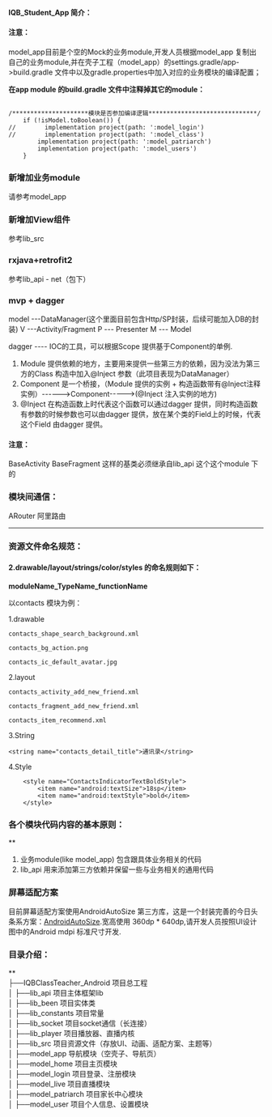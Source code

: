 #### **IQB_Student_App 简介：**

#### **注意：**
model_app目前是个空的Mock的业务module,开发人员根据model_app 复制出自己的业务module,并在壳子工程（model_app）的settings.gradle/app->build.gradle 文件中以及gradle.properties中加入对应的业务模块的编译配置；


**在app module 的build.gradle 文件中注释掉其它的module：**
```

/*********************模块是否参加编译逻辑******************************/
    if (!isModel.toBoolean()) {
//        implementation project(path: ':model_login')
//        implementation project(path: ':model_class')
        implementation project(path: ':model_patriarch')
        implementation project(path: ':model_users')
    }

```


### 新增加业务module
请参考model_app 

### 新增加View组件
参考lib_src

### rxjava+retrofit2
参考lib_api - net（包下）

### mvp + dagger
model ---DataManager(这个里面目前包含Http/SP封装，后续可能加入DB的封装)
V ---Activity/Fragment
P --- Presenter
M --- Model

dagger ---- IOC的工具，可以根据Scope 提供基于Component的单例.
1. Module 提供依赖的地方，主要用来提供一些第三方的依赖，因为没法为第三方的Class 构造中加入@Inject 参数（此项目表现为DataManager）
2. Component 是一个桥接，（Module 提供的实例 + 构造函数带有@Inject注释实例）------>Component----->(@Inject 注入实例的地方)
4. @Inject 在构造函数上时代表这个函数可以通过dagger 提供，同时构造函数有参数的时候参数也可以由dagger 提供，放在某个类的Field上的时候，代表这个Field 由dagger 提供。


#### 注意：
BaseActivity BaseFragment 这样的基类必须继承自lib_api 这个这个module 下的

### 模块间通信：
ARouter 阿里路由
************************************************************


### 资源文件命名规范：


#### 2.drawable/layout/strings/color/styles 的命名规则如下：

  **moduleName_TypeName_functionName**

  以contacts 模块为例：

  1.drawable

  ~~~
  contacts_shape_search_background.xml

  contacts_bg_action.png

  contacts_ic_default_avatar.jpg
  ~~~

  2.layout
  ~~~
  contacts_activity_add_new_friend.xml

  contacts_fragment_add_new_friend.xml

  contacts_item_recommend.xml
  ~~~

  3.String
  ~~~
 <string name="contacts_detail_title">通讯录</string>
  ~~~

  4.Style
  ~~~
      <style name="ContactsIndicatorTextBoldStyle">
          <item name="android:textSize">18sp</item>
          <item name="android:textStyle">bold</item>
      </style>
  ~~~



### 各个模块代码内容的基本原则：
**
1. 业务module(like model_app) 包含跟具体业务相关的代码
2. lib_api 用来添加第三方依赖并保留一些与业务相关的通用代码


### 屏幕适配方案
目前屏幕适配方案使用AndroidAutoSize 第三方库，这是一个封装完善的今日头条系方案：[AndroidAutoSize](https://github.com/JessYanCoding/AndroidAutoSize).宽高使用 360dp * 640dp,请开发人员按照UI设计图中的Android mdpi 标准尺寸开发.

### 目录介绍：
**  
├──IQBClassTeacher_Android                      项目总工程  
│   ├──lib_api                                 项目主体框架lib  
│   ├──lib_been                                项目实体类  
│   ├──lib_constants                           项目常量  
│   ├──lib_socket                              项目socket通信（长连接）  
│   ├──lib_player                              项目播放器、直播内核  
│   ├──lib_src                                 项目资源文件（存放UI、动画、适配方案、主题等）  
│   ├──model_app                               导航模块（空壳子、导航页）  
│   ├──model_home                              项目主页模块   
│   ├──model_login                             项目登录、注册模块   
│   ├──model_live                              项目直播模块  
│   ├──model_patriarch                         项目家长中心模块  
│   ├──model_user                              项目个人信息、设置模块

     
